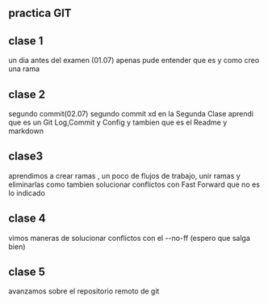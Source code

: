 ## practica GIT


## clase 1 
un dia antes del examen (01.07)
apenas pude entender que es y como creo una rama

## clase 2
segundo commit(02.07)
segundo commit xd
en la Segunda Clase aprendi que es un Git Log,Commit y Config 
y tambien que es el Readme y markdown


## clase3
aprendimos a crear ramas , un poco de flujos de trabajo, unir ramas y eliminarlas 
como tambien solucionar conflictos con Fast Forward que no es lo indicado


## clase 4 
vimos maneras de solucionar conflictos con el --no-ff
(espero que salga bien)


## clase 5 
avanzamos sobre el repositorio remoto de git 
